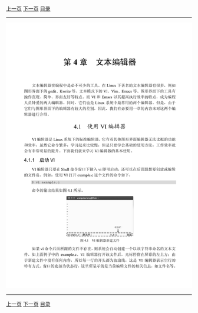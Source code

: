 [上一页](107.md) [下一页](109.md) [目录](../README.md)

***

![108](../images/108.png)

***

[上一页](107.md) [下一页](109.md) [目录](../README.md)
